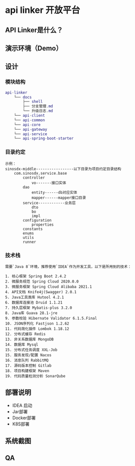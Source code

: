 # api linker 开放平台


## API Linker是什么？

## 演示环境（Demo）

## 设计
### 模块结构
```lua
api-linker
    └── docs
        ├── shell
        ├── 分支管理.md
        └── 升级日志.md
    └── api-client                                  
    └── api-common                                 
    └── api-core                            
    └── api-gateway                           
    └── api-service                                 
    └── api-spring-boot-starter                                
```

### 目录约定
   	示例：
   	sinosdx-middle-----------------以下目录为项目约定目录结构
        com.sinosdx.service.base
            controller
                vo-------接口实体 
            dao
                entity------db对应实体
                mapper------mapper接口目录
            service------------业务层
                dto
                bo
                impl
            configuration
                properties
            constants
            enums
            utils
            runner
### 技术栈
    需要`Java 8`环境，推荐使用`IDEA`作为开发工具，以下是所用到的技术：
    
    1. 核心框架 Spring Boot 2.4.2
    2. 微服务规范 Spring Cloud 2020.0.0
    3. 微服务框架 Spring Cloud Alibaba 2021.1
    4. API文档 Knife4j(Swagger) 2.0.1
    5. Java工具类库 Hutool 4.2.1
    6. 数据库连接池 Druid 1.1.21
    7. 持久层框架 Mybatis-plus 3.2.0
    8. Java库 Guava 28.1-jre
    9. 参数校验 Hibernate Validator 6.1.5.Final
    10. JSON序列化 Fastjson 1.2.62
    11. 代码简化插件 Lombok 1.18.12
    12. 分布式缓存 Redis  
    13. 非关系数据库 MongoDB
    14. 数据库 Mysql
    15. 分布式任务调度 XXL-Job 
    15. 服务发现/配置 Nacos 
    16. 消息队列 RabbitMQ
    17. 源码版本控制 Gitlab
    18. 项目构建框架 Maven
    19. 代码质量检测分析 SonarQube


## 部署说明

- IDEA 启动
- Jar部署
- Docker部署 
- K8S部署

## 系统截图

## QA
